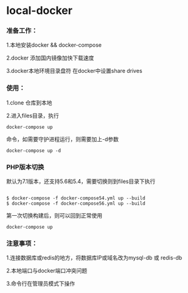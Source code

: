 # local-docker
### 准备工作：
1.本地安装docker && docker-compose


2.docker 添加国内镜像加快下载速度


3.docker本地环境目录盘符 在docker中设置share drives 


### 使用：
1.clone 仓库到本地


2.进入files目录，执行
```
docker-compose up
```
命令，如需要守护进程运行，则需要加上-d参数
```
docker-compose up -d
```


### PHP版本切换
默认为7.1版本，还支持5.6和5.4，需要切换则到files目录下执行

```

$ docker-compose -f docker-compose54.yml up --build
$ docker-compose -f docker-compose56.yml up --build

```
第一次切换构建后，则可以回到正常使用
```
docker-compose up
```


### 注意事项：

1.连接数据库或redis的地方，将数据库IP或域名改为mysql-db 或 redis-db


2.本地端口与docker端口冲突问题


3.命令行在管理员模式下操作

